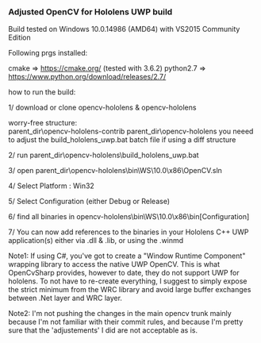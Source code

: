 ### Adjusted OpenCV for Hololens UWP build  

Build tested on Windows 10.0.14986 (AMD64) with VS2015 Community Edition

Following prgs installed:

cmake => https://cmake.org/ (tested with 3.6.2)
python2.7 => https://www.python.org/download/releases/2.7/

how to run the build:

1/ download or clone opencv-hololens & opencv-hololens

worry-free structure:  
        parent_dir\opencv-hololens-contrib
        parent_dir\opencv-hololens
you neeed to adjust the build_hololens_uwp.bat batch file if using a diff structure


2/ run parent_dir\opencv-hololens\build_hololens_uwp.bat

3/ open parent_dir\opencv-hololens\bin\WS\10.0\x86\OpenCV.sln

4/ Select Platform : Win32

5/ Select Configuration (either Debug or Release)

6/ find all binaries in opencv-hololens\bin\WS\10.0\x86\bin\[Configuration]

7/ You can now add references to the binaries in your Hololens C++ UWP application(s) either via .dll & .lib, or using the .winmd


Note1: 
If using C#, you've got to create a "Window Runtime Component" wrapping library to access the native UWP OpenCV.
This is what OpenCvSharp provides, however to date, they do not support UWP for hololens.
To not have to re-create everything, I suggest to simply expose the strict minimum from the WRC library and avoid large buffer exchanges 
between .Net layer and WRC layer.

Note2:
I'm not pushing the changes in the main opencv trunk mainly because I'm not familiar with their commit rules, and because I'm pretty sure
 that the 'adjustements' I did are not acceptable as is. 




